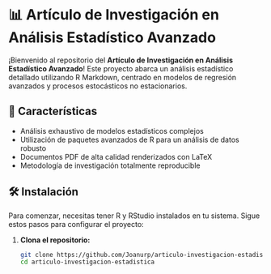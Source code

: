 # 📊 Artículo de Investigación en Análisis Estadístico Avanzado

¡Bienvenido al repositorio del **Artículo de Investigación en Análisis Estadístico Avanzado**! Este proyecto abarca un análisis estadístico detallado utilizando R Markdown, centrado en modelos de regresión avanzados y procesos estocásticos no estacionarios.

## 🌟 Características

- Análisis exhaustivo de modelos estadísticos complejos
- Utilización de paquetes avanzados de R para un análisis de datos robusto
- Documentos PDF de alta calidad renderizados con LaTeX
- Metodología de investigación totalmente reproducible

## 🛠 Instalación

Para comenzar, necesitas tener R y RStudio instalados en tu sistema. Sigue estos pasos para configurar el proyecto:

1. **Clona el repositorio:**
   ```bash
   git clone https://github.com/Joanurp/articulo-investigacion-estadistica.git
   cd articulo-investigacion-estadistica

